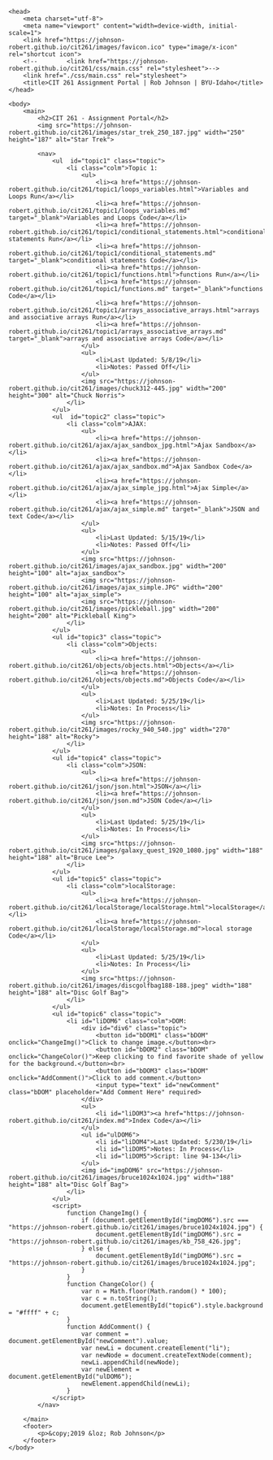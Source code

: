 <!DOCTYPE html>
<html lang="en-us">

    <head>
        <meta charset="utf-8">
        <meta name="viewport" content="width=device-width, initial-scale=1">
        <link href="https://johnson-robert.github.io/cit261/images/favicon.ico" type="image/x-icon" rel="shortcut icon">
        <!--        <link href="https://johnson-robert.github.io/cit261/css/main.css" rel="stylesheet">-->
        <link href="./css/main.css" rel="stylesheet">
        <title>CIT 261 Assignment Portal | Rob Johnson | BYU-Idaho</title>
    </head>

    <body>
        <main>
            <h2>CIT 261 - Assignment Portal</h2>
            <img src="https://johnson-robert.github.io/cit261/images/star_trek_250_187.jpg" width="250" height="187" alt="Star Trek">

            <nav>
                <ul  id="topic1" class="topic">
                    <li class="colm">Topic 1:
                        <ul>
                            <li><a href="https://johnson-robert.github.io/cit261/topic1/loops_variables.html">Variables and Loops Run</a></li>
                            <li><a href="https://johnson-robert.github.io/cit261/topic1/loops_variables.md" target="_blank">Variables and Loops Code</a></li>
                            <li><a href="https://johnson-robert.github.io/cit261/topic1/conditional_statements.html">conditional statements Run</a></li>
                            <li><a href="https://johnson-robert.github.io/cit261/topic1/conditional_statements.md" target="_blank">conditional statements Code</a></li>
                            <li><a href="https://johnson-robert.github.io/cit261/topic1/functions.html">functions Run</a></li>
                            <li><a href="https://johnson-robert.github.io/cit261/topic1/functions.md" target="_blank">functions Code</a></li>
                            <li><a href="https://johnson-robert.github.io/cit261/topic1/arrays_associative_arrays.html">arrays and associative arrays Run</a></li>
                            <li><a href="https://johnson-robert.github.io/cit261/topic1/arrays_associative_arrays.md" target="_blank">arrays and associative arrays Code</a></li>
                        </ul>
                        <ul>
                            <li>Last Updated: 5/8/19</li>
                            <li>Notes: Passed Off</li>
                        </ul>
                        <img src="https://johnson-robert.github.io/cit261/images/chuck312-445.jpg" width="200" height="300" alt="Chuck Norris">
                    </li>
                </ul>
                <ul  id="topic2" class="topic">
                    <li class="colm">AJAX:
                        <ul>
                            <li><a href="https://johnson-robert.github.io/cit261/ajax/ajax_sandbox_jpg.html">Ajax Sandbox</a></li>
                            <li><a href="https://johnson-robert.github.io/cit261/ajax/ajax_sandbox.md">Ajax Sandbox Code</a></li>
                            <li><a href="https://johnson-robert.github.io/cit261/ajax/ajax_simple_jpg.html">Ajax Simple</a></li>
                            <li><a href="https://johnson-robert.github.io/cit261/ajax/ajax_simple.md" target="_blank">JSON and text Code</a></li>
                        </ul>
                        <ul>
                            <li>Last Updated: 5/15/19</li>
                            <li>Notes: Passed Off</li>
                        </ul>
                        <img src="https://johnson-robert.github.io/cit261/images/ajax_sandbox.jpg" width="200" height="100" alt="ajax_sandbox">
                        <img src="https://johnson-robert.github.io/cit261/images/ajax_simple.JPG" width="200" height="100" alt="ajax_simple">
                        <img src="https://johnson-robert.github.io/cit261/images/pickleball.jpg" width="200" height="200" alt="Pickleball King">
                    </li>
                </ul>
                <ul id="topic3" class="topic">
                    <li class="colm">Objects:
                        <ul>
                            <li><a href="https://johnson-robert.github.io/cit261/objects/objects.html">Objects</a></li>
                            <li><a href="https://johnson-robert.github.io/cit261/objects/objects.md">Objects Code</a></li>
                        </ul>
                        <ul>
                            <li>Last Updated: 5/25/19</li>
                            <li>Notes: In Process</li>
                        </ul>
                        <img src="https://johnson-robert.github.io/cit261/images/rocky_940_540.jpg" width="270" height="188" alt="Rocky">
                    </li>
                </ul>
                <ul id="topic4" class="topic">
                    <li class="colm">JSON:
                        <ul>
                            <li><a href="https://johnson-robert.github.io/cit261/json/json.html">JSON</a></li>
                            <li><a href="https://johnson-robert.github.io/cit261/json/json.md">JSON Code</a></li>
                        </ul>
                        <ul>
                            <li>Last Updated: 5/25/19</li>
                            <li>Notes: In Process</li>
                        </ul>
                        <img src="https://johnson-robert.github.io/cit261/images/galaxy_quest_1920_1080.jpg" width="188" height="188" alt="Bruce Lee">
                    </li>
                </ul>
                <ul id="topic5" class="topic">
                    <li class="colm">localStorage:
                        <ul>
                            <li><a href="https://johnson-robert.github.io/cit261/localStorage/localStorage.html">localStorage</a></li>
                            <li><a href="https://johnson-robert.github.io/cit261/localStorage/localStorage.md">local storage Code</a></li>
                        </ul>
                        <ul>
                            <li>Last Updated: 5/25/19</li>
                            <li>Notes: In Process</li>
                        </ul>
                        <img src="https://johnson-robert.github.io/cit261/images/discgolfbag188-188.jpeg" width="188" height="188" alt="Disc Golf Bag">
                    </li>
                </ul>
                <ul id="topic6" class="topic">
                    <li id="liDOM6" class="colm">DOM:
                        <div id="div6" class="topic">
                            <button id="bDOM1" class="bDOM" onclick="ChangeImg()">Click to change image.</button><br>
                            <button id="bDOM2" class="bDOM" onclick="ChangeColor()">Keep clicking to find favorite shade of yellow for the background.</button><br>
                            <button id="bDOM3" class="bDOM" onclick="AddComment()">Click to add comment.</button>
                            <input type="text" id="newComment" class="bDOM" placeholder="Add Comment Here" required>
                        </div>
                        <ul>
                            <li id="liDOM3"><a href="https://johnson-robert.github.io/cit261/index.md">Index Code</a></li>
                        </ul>
                        <ul id="ulDOM6">
                            <li id="liDOM4">Last Updated: 5/230/19</li>
                            <li id="liDOM5">Notes: In Process</li>
                            <li id="liDOM5">Script: line 94-134</li>
                        </ul>
                        <img id="imgDOM6" src="https://johnson-robert.github.io/cit261/images/bruce1024x1024.jpg" width="188" height="188" alt="Disc Golf Bag">
                    </li>
                </ul>
                <script>
                    function ChangeImg() {
                        if (document.getElementById("imgDOM6").src === "https://johnson-robert.github.io/cit261/images/bruce1024x1024.jpg") {
                            document.getElementById("imgDOM6").src = "https://johnson-robert.github.io/cit261/images/kb_758_426.jpg";
                        } else {
                            document.getElementById("imgDOM6").src = "https://johnson-robert.github.io/cit261/images/bruce1024x1024.jpg";
                        }
                    }
                    function ChangeColor() {
                        var n = Math.floor(Math.random() * 100);
                        var c = n.toString();
                        document.getElementById("topic6").style.background = "#ffff" + c;
                    }
                    function AddComment() {
                        var comment = document.getElementById("newComment").value;
                        var newLi = document.createElement("li");
                        var newNode = document.createTextNode(comment);
                        newLi.appendChild(newNode);
                        var newElement = document.getElementById("ulDOM6");
                        newElement.appendChild(newLi);
                    }
                </script>
            </nav>

        </main>
        <footer>
            <p>&copy;2019 &loz; Rob Johnson</p>
        </footer>
    </body>

</html>


